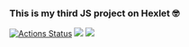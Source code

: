 ### This is my third JS project on Hexlet 🤓

[![Actions Status](https://github.com/Ingo-o/frontend-project-11/workflows/hexlet-check/badge.svg)](https://github.com/Ingo-o/frontend-project-11/actions)
<a href="https://codeclimate.com/github/Ingo-o/frontend-project-11/maintainability"><img src="https://api.codeclimate.com/v1/badges/8c57099dddf2891e4d24/maintainability" /></a>
<a href="https://codeclimate.com/github/Ingo-o/frontend-project-11/test_coverage"><img src="https://api.codeclimate.com/v1/badges/8c57099dddf2891e4d24/test_coverage" /></a>
